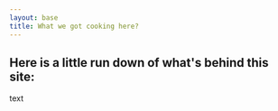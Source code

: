 ```yaml
---
layout: base
title: What we got cooking here?
---
```


## Here is a little run down of what's behind this site:

text